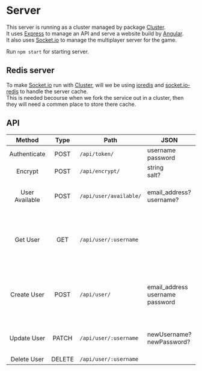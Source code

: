 # Server

This server is running as a cluster managed by package [Cluster](https://www.npmjs.com/package/cluster).  
It uses [Express](https://www.npmjs.com/package/express) to manage an API and serve a website build by [Angular](https://www.npmjs.com/package/@angular/cli).  
It also uses [Socket.io](https://www.npmjs.com/package/socket.io) to manage the multiplayer server for the game.

Run `npm start` for starting server.


## Redis server

To make [Socket.io](https://www.npmjs.com/package/socket.io) run with [Cluster](https://www.npmjs.com/package/cluster), will we be using [ioredis](https://www.npmjs.com/package/ioredis) and [socket.io-redis](https://www.npmjs.com/package/socket.io-redis) to handle the server cache.  
This is needed becourse when we fork the service out in a cluster, then they will need a commen place to store there cache.

## API

| Method | Type | Path | JSON | RETURN | ERROR | Authentication |
|:------:|:----:| ---- | ---- | ------ | ----- |:--------------:|
|Authenticate|POST|`/api/token/`|username<br>password|token||False|
|Encrypt|POST|`/api/encrypt/`|string<br>salt?|cypher<br>salt||False|
|User Available|POST|`/api/user/available/`|email_address?<br>username?|available: {<br>&nbsp;&nbsp;&nbsp;&nbsp;email_address?<br>&nbsp;&nbsp;&nbsp;&nbsp;username?<br>}|error: {<br>&nbsp;&nbsp;&nbsp;&nbsp;email_address?<br>&nbsp;&nbsp;&nbsp;&nbsp;username?<br>}|False|
|Get User|GET|`/api/user/:username`||_id<br>email_address<br>username<br>password<br>password_salt<br>created_on<br>last_sign_on||True|
|Create User|POST|`/api/user/`|email_address<br>username<br>password|_id<br>email_address<br>username<br>password<br>password_salt<br>created_on<br>last_sign_on|error: {<br>&nbsp;&nbsp;&nbsp;&nbsp;email_address?<br>&nbsp;&nbsp;&nbsp;&nbsp;username?<br>&nbsp;&nbsp;&nbsp;&nbsp;password?<br>}|False|
|Update User|PATCH|`/api/user/:username`|newUsername?<br>newPassword?|updated|error: {<br>&nbsp;&nbsp;&nbsp;&nbsp;username?<br>&nbsp;&nbsp;&nbsp;&nbsp;password?<br>}|True|
|Delete User|DELETE|`/api/user/:username`||deleted||True|
